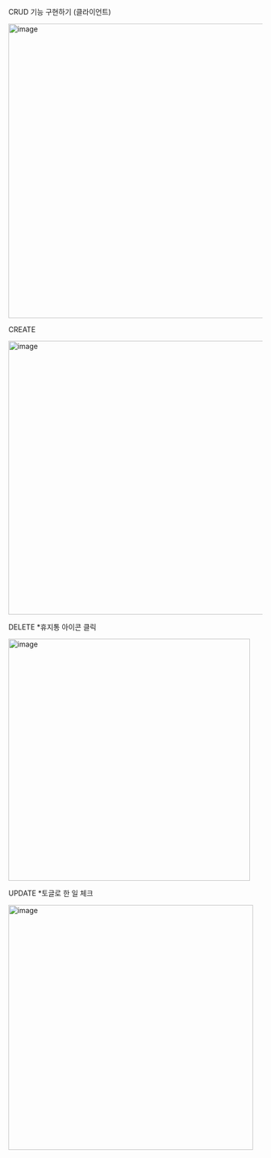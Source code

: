 CRUD 기능 구현하기 (클라이언트)
 
<img width="583" alt="image" src="https://user-images.githubusercontent.com/111730140/217759179-cb22a656-fc16-40d5-ad66-e4216fb7db56.png">

CREATE

<img width="542" alt="image" src="https://user-images.githubusercontent.com/111730140/217759258-00a6ad1d-9bd8-413f-a6e1-f51617f06b74.png">

DELETE *휴지통 아이콘 클릭

<img width="479" alt="image" src="https://user-images.githubusercontent.com/111730140/217759380-57098f78-0d4b-47d0-ae57-92b690c2575a.png">

UPDATE *토글로 한 일 체크

<img width="485" alt="image" src="https://user-images.githubusercontent.com/111730140/217759500-c9d21860-a058-49e5-b440-d6066bc2f1ab.png">

